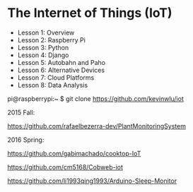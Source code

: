 # The Internet of Things (IoT)

* Lesson 1: Overview
* Lesson 2: Raspberry Pi
* Lesson 3: Python
* Lesson 4: Django
* Lesson 5: Autobahn and Paho
* Lesson 6: Alternative Devices
* Lesson 7: Cloud Platforms
* Lesson 8: Data Analysis

pi@raspberrypi:~ $ git clone https://github.com/kevinwlu/iot

2015 Fall:

https://github.com/rafaelbezerra-dev/PlantMonitoringSystem

2016 Spring:

https://github.com/gabimachado/cooktop-IoT

https://github.com/cm5168/Cobweb-iot

https://github.com/li1993qing1993/Arduino-Sleep-Monitor
